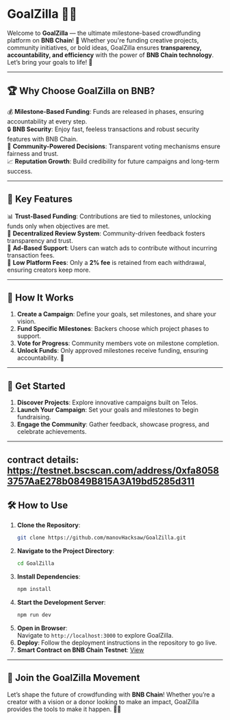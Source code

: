 # GoalZilla 🚀🐲  

Welcome to **GoalZilla** — the ultimate milestone-based crowdfunding platform on **BNB Chain**! 🎯 Whether you're funding creative projects, community initiatives, or bold ideas, GoalZilla ensures **transparency, accountability, and efficiency** with the power of **BNB Chain technology**. Let’s bring your goals to life! 🎉  

---  

## 🏆 Why Choose GoalZilla on BNB?  

💰 **Milestone-Based Funding**: Funds are released in phases, ensuring accountability at every step.  
🔒 **BNB Security**: Enjoy fast, feeless transactions and robust security features with BNB Chain.  
👥 **Community-Powered Decisions**: Transparent voting mechanisms ensure fairness and trust.  
📈 **Reputation Growth**: Build credibility for future campaigns and long-term success.  

---  

## 🔑 Key Features  

📊 **Trust-Based Funding**: Contributions are tied to milestones, unlocking funds only when objectives are met.  
🤝 **Decentralized Review System**: Community-driven feedback fosters transparency and trust.  
🎥 **Ad-Based Support**: Users can watch ads to contribute without incurring transaction fees.  
💼 **Low Platform Fees**: Only a **2% fee** is retained from each withdrawal, ensuring creators keep more.  

---  

## 🔄 How It Works  

1. **Create a Campaign**: Define your goals, set milestones, and share your vision.  
2. **Fund Specific Milestones**: Backers choose which project phases to support.  
3. **Vote for Progress**: Community members vote on milestone completion.  
4. **Unlock Funds**: Only approved milestones receive funding, ensuring accountability. 💪  

---  

## 🚀 Get Started  

1. **Discover Projects**: Explore innovative campaigns built on Telos.  
2. **Launch Your Campaign**: Set your goals and milestones to begin fundraising.  
3. **Engage the Community**: Gather feedback, showcase progress, and celebrate achievements.  
  
---  
**contract details**: https://testnet.bscscan.com/address/0xfa80583757AaE278b0849B815A3A19bd5285d311
---  

## 🛠️ How to Use  

1. **Clone the Repository**:  
   ```bash  
   git clone https://github.com/manovHacksaw/GoalZilla.git  
   ```  
2. **Navigate to the Project Directory**:  
   ```bash  
   cd GoalZilla  
   ```  
3. **Install Dependencies**:  
   ```bash  
   npm install  
   ```  
4. **Start the Development Server**:  
   ```bash  
   npm run dev  
   ```  
5. **Open in Browser**:  
   Navigate to `http://localhost:3000` to explore GoalZilla.  
6. **Deploy**: Follow the deployment instructions in the repository to go live.  
7. **Smart Contract on BNB Chain Testnet**: [View ](https://BNB-chain-testnet.blockscout.com/address/0xb5513e201516ab33ed52c918501980ab875b63d4)  

---  

## 🌟 Join the GoalZilla Movement  

Let’s shape the future of crowdfunding with **BNB Chain**! Whether you’re a creator with a vision or a donor looking to make an impact, GoalZilla provides the tools to make it happen. 🐲💫

